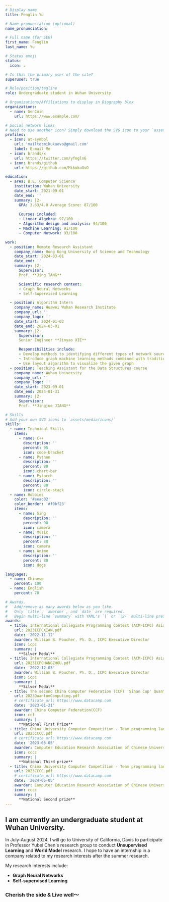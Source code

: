 ```yaml
---
# Display name
title: Fenglin Yu

# Name pronunciation (optional)
name_pronunciation: 

# Full name (for SEO)
first_name: Fenglin
last_name: Yu

# Status emoji
status:
  icon: ☕️

# Is this the primary user of the site?
superuser: true

# Role/position/tagline
role: Undergraduate student in Wuhan University

# Organizations/Affiliations to display in Biography blox
organizations:
  - name: GenCoin
    url: https://www.example.com/

# Social network links
# Need to use another icon? Simply download the SVG icon to your `assets/media/icons/` folder.
profiles:
  - icon: at-symbol
    url: 'mailto:mikukuovo@gmail.com'
    label: E-mail Me
  - icon: brands/x
    url: https://twitter.com/yfngln6
  - icon: brands/github
    url: https://github.com/MikukuOvO

education:
  - area: B.E. Computer Science
    institution: Wuhan University
    date_start: 2021-09-01
    date_end: ''
    summary: |2-
      GPA: 3.63/4.0 Average Score: 87/100
      
      Courses included:
      - Linear Algebra: 97/100
      - Algorithm design and analysis: 94/100
      - Machine Learning: 91/100
      - Computer Network: 93/100

work:
  - position: Remote Research Assistant
    company_name: Hong Kong University of Science and Technology
    date_start: 2024-03-01
    date_end: ''
    summary: |2-
      Supervisor:
      Prof. **Jing TANG**

      Scientific research content:
      - Graph Neural Networks
      - Self-Supervised Learning 

  - position: Algorithm Intern
    company_name: Huawei Wuhan Research Institute
    company_url: ''
    company_logo: ''
    date_start: 2024-01-03
    date_end: 2024-03-01
    summary: |2-
      Supervisor:
      Senior Engineer **Jinyao XIE**

      Responsibilities include:
      - Develop methods to identifying different types of network source nodes with the given graph
      - Introduce graph machine learning methods combined with traditional graph algorithm to handle the network structre diagram has a large number of access rings
      - Use layout algorithm to visualize the given graph
  - position: Teaching Assistant for the Data Structures course
    company_name: Wuhan University
    company_url: ''
    company_logo: ''
    date_start: 2023-09-01
    date_end: 2024-01-31
    summary: |2-
      Supervisor:
      Prof. **Jingjue JIANG**

# Skills
# Add your own SVG icons to `assets/media/icons/`
skills:
  - name: Technical Skills
    items:
      - name: C++
        description: ''
        percent: 95
        icon: code-bracket
      - name: Python
        description: ''
        percent: 80
        icon: chart-bar
      - name: Pytorch
        description: ''
        percent: 80
        icon: circle-stack
  - name: Hobbies
    color: '#eeac02'
    color_border: '#f0bf23'
    items:
      - name: Sing
        description: ''
        percent: 90
        icon: camera
      - name: Music
        description: ''
        percent: 80
        icon: camera
      - name: Anime
        description: ''
        percent: 80
        icon: dogs

languages:
  - name: Chinese
    percent: 100
  - name: English
    percent: 70

# Awards.
#   Add/remove as many awards below as you like.
#   Only `title`, `awarder`, and `date` are required.
#   Begin multi-line `summary` with YAML's `|` or `|2-` multi-line prefix and indent 2 spaces below.
awards:
  - title: International Collegiate Programming Contest (ACM-ICPC) Asia Xi'an Regional Contest
    url: 2023ICPCXIAN.pdf
    date: '2022-11-12'
    awarder: William B. Poucher, Ph. D., ICPC Executive Director
    icon: icpc
    summary: |
      **Silver Medal**
  - title: International Collegiate Programming Contest (ACM-ICPC) Asia Hangzhou Regional Contest
    url: 2023ICPCHANGZHOU.pdf
    date: '2022-12-03'
    awarder: William B. Poucher, Ph. D., ICPC Executive Director
    icon: icpc
    summary: |
      **Silver Medal**
  - title: The second China Computer Federation (CCF) 'Sinan Cup' Quantum Computing Programming Challenge University group
    url: 2023QuantumComputing.pdf
    # certificate_url: https://www.datacamp.com
    date: '2023-01-21'
    awarder: China Computer Federation(CCF)
    icon: ccf
    summary: |
      **National First Prize** 
  - title: China University Computer Competition - Team programming ladder Competition
    url: 2023CCCC.pdf
    # certificate_url: https://www.datacamp.com
    date: '2023-05-05'
    awarder: Computer Education Research Association of Chinese Universities
    icon: cccc
    summary: |
      **National Third prize** 
  - title: China University Computer Competition - Team programming ladder Competition
    url: 2023CCCC.pdf
    # certificate_url: https://www.datacamp.com
    date: '2024-05-05'
    awarder: Computer Education Research Association of Chinese Universities
    icon: cccc
    summary: |
      **National Second prize** 
---
```


## I am currently an undergraduate student at Wuhan University. 

In July-August 2024, I will go to University of California, Davis to participate in Professor Yubei Chen's research group to conduct **Unsupervised Learning** and **World Model** research. I hope to have an internship in a company related to my research interests after the summer research.

My research interests include:

- **Graph Neural Networks**
- **Self-supervised Learning**

### Cherish the side & Live well～